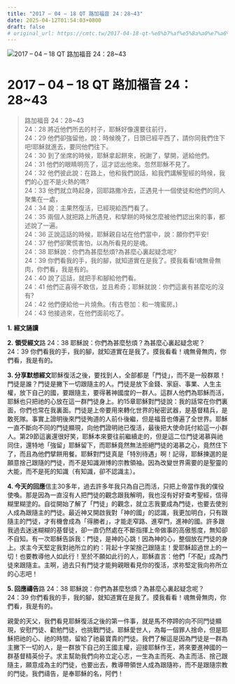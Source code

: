 ```yaml
---
title: "2017 – 04 – 18 QT 路加福音 24：28~43"
date: 2025-04-12T01:54:03+0800
draft: false
# original_url: https://cmtc.tw/2017-04-18-qt-%e8%b7%af%e5%8a%a0%e7%a6%8f%e9%9f%b3-24%ef%bc%9a2843
---
```


![2017 – 04 – 18 QT 路加福音 24：28\~43](/images/qt.jpg   "2017 – 04 – 18 QT 路加福音 24：28\~43")

# 2017 – 04 – 18 QT 路加福音 24：28\~43

> 路加福音 24：28\~43  
> 24：28 將近他們所去的村子，耶穌好像還要往前行，  
> 24：29 他們卻強留他，說：時候晚了，日頭已經平西了，請你同我們住下吧!耶穌就進去，要同他們往下。  
> 24：30 到了坐席的時候，耶穌拿起餅來，祝謝了，擘開，遞給他們。  
> 24：31 他們的眼睛明亮了，這才認出他來。忽然耶穌不見了。  
> 24：32 他們彼此說：在路上，他和我們說話，給我們講解聖經的時候，我們的心豈不是火熱的嗎?  
> 24：33 他們就立時起身，回耶路撒冷去，正遇見十一個使徒和他們的同人聚集在一處，  
> 24：34 說：主果然復活，已經現給西門看了。  
> 24：35 兩個人就把路上所遇見，和擘餅的時候怎麼被他們認出來的事，都述說了一遍。  
> 24：36 正說這話的時候，耶穌親自站在他們當中，說：願你們平安!  
> 24：37 他們卻驚慌害怕，以為所看見的是魂。  
> 24：38 耶穌說：你們為甚麼愁煩?為甚麼心裏起疑念呢?  
> 24：39 你們看我的手，我的腳，就知道實在是我了。摸我看看!魂無骨無肉，你們看，我是有的。  
> 24：40 說了這話，就把手和腳給他們看。  
> 24：41 他們正喜得不敢信，並且希奇；耶穌就說：你們這裏有甚麼吃的沒有?  
> 24：42 他們便給他一片燒魚。(有古卷加：和一塊蜜房。)  
> 24：43 他接過來，在他們面前吃了。

**1.** **經文誦讀**

**2.** **領受經文**路 24：38 耶穌說：你們為甚麼愁煩？為甚麼心裏起疑念呢？  
24：39 你們看我的手，我的腳，就知道實在是我了。摸我看看！魂無骨無肉，你們看，我是有的。

**3. 分享默想經文**耶穌復活之後，要找到人，全部都是「門徒」，而不是一般群眾！門徒是誰？門徒是撇下一切跟隨主的人。門徒是放下金錢、家庭、事業、人生主權，放下自己的國，要跟隨主，要得著神國度的一群人。這群人他們為耶穌而活，耶穌也只把祂的心放在這一群門徒身上。約15章耶穌對門徒說：我的話常在你們裏面，你們也常在我裏面。門徒是上帝要用來轉化世界的秘密武器，是基督精兵，是敢死隊。事實上證明後來門徒殉道的人前仆後繼，但是福音也傳遍了全世界。耶穌一直不斷向不同的門徒顯現，向他們證明祂已復活，最後把大使命託付給這一小群人。第29節這裏還很好笑，耶穌本來要往前繼續走的，但是這二位門徒渴慕與祂同住，還特地「強留」耶穌留下，而耶穌竟然無法拒絕門徒的渴慕之心，竟然住下了，而且為他們擘餅用餐。耶穌對門徒真是「特別待遇」啊！記得，耶穌揀選的是願意捨己跟隨的門徒，而不是知識淵博的宗教領袖。因為改變世界需要的是聖靈的大能，而不是死的知識（有知識，卻不認識主）。

**4. 今天的回應**信主30多年，過去許多年我只為自己而活，只把上帝當作我的僕役使喚。那是因為一直沒有人把門徒的觀念跟我解明，我也沒有好好查考聖經，信得糊里糊塗的。自從開始了解了「門徒」的觀念，就立志我要成為門徒，也要去使別人成為跟隨主的門徒。最近神又開啟我對「神的國」的認識，我更加明白，只有跟隨主的門徒，才有機會成為「得勝者」，才能走窄路、進窄門，進神的國。許多跟我過去迷迷糊糊的基督徒，卻一直仍然處在不斷指揮上帝做事的高傲態度，無知卻不自知。有一次耶穌告訴我：門徒，是神的心跳！因為神的心，整個放在門徒的身上。求主今天堅定我對祂所立的約：背起十字架捨己跟隨主！愛耶穌超過世上的一切！也要教導他人如此行！至於不願如此行的人，耶穌直言：他們「不配」成為門徒來跟隨主。主啊，過去只有門徒才能夠親眼看見你的復活，求祢堅定我向祢所立的心志吧！

**5. 回應禱告**路 24：38 耶穌說：你們為甚麼愁煩？為甚麼心裏起疑念呢？  
24：39 你們看我的手，我的腳，就知道實在是我了。摸我看看！魂無骨無肉，你們看，我是有的。

親愛的天父，我們看見耶穌復活之後的第一件事，就是馬不停蹄的向不同門徒顯現，安慰門徒、勸勉門徒，也挑戰門徒。耶穌愛世人，為每一個罪人捨命，但是耶穌把祂的心、祂的時間，留給了祂最寶貴的門徒。我們了解這是因為門徒是一群為主撇下一切的人，是一群放下自己的王國主權，迎接耶穌作王，將來要進神國的一群基督精英份子。求主幫助我們向祢立定心志，一生為主而死、為主而活、捨己跟隨主，願意成為主的門徒，也要出去，教導帶領世人成為跟隨祢，而不是跟隨宗教的門徒。我們禱告，是奉耶穌的名，阿們！